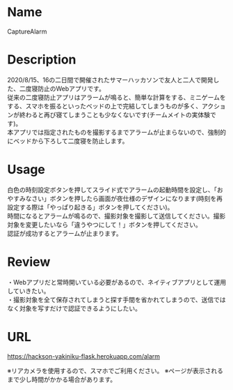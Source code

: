 # Name
CaptureAlarm

# Description
2020/8/15、16の二日間で開催されたサマーハッカソンで友人と二人で開発した、二度寝防止のWebアプリです。
<br>
従来の二度寝防止アプリはアラームが鳴ると、簡単な計算をする、ミニゲームをする、スマホを振るといったベッドの上で完結してしまうものが多く、アクションが終わると再び寝てしまうことも少なくないです(チームメイトの実体験です)。
<br>
本アプリでは指定されたものを撮影するまでアラームが止まらないので、強制的にベッドから下ろして二度寝を防止します。

# Usage
白色の時刻設定ボタンを押してスライド式でアラームの起動時間を設定し、「おやすみなさい」ボタンを押したら画面が夜仕様のデザインになります(時刻を再設定する際は「やっぱり起きる」ボタンを押してください)。
<br>
時間になるとアラームが鳴るので、撮影対象を撮影して送信してください。撮影対象を変更したいなら「違うやつにして！」ボタンを押してください。
<br>
認証が成功するとアラームが止まります。

# Review
・Webアプリだと常時開いている必要があるので、ネイティブアプリとして運用していきたい。
<br>
・撮影対象を全て保存されてしまうと探す手間を省かれてしまうので、送信ではなく対象を写すだけで認証できるようにしたい。

# URL
https://hackson-yakiniku-flask.herokuapp.com/alarm

※リアカメラを使用するので、スマホでご利用ください。
※ページが表示されるまで少し時間がかかる場合があります。
